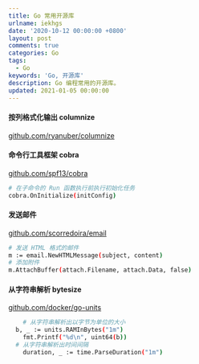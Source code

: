 ```yaml
---
title: Go 常用开源库
urlname: iekhgs
date: '2020-10-12 00:00:00 +0800'
layout: post
comments: true
categories: Go
tags:
  - Go
keywords: 'Go, 开源库'
description: Go 编程常用的开源库。
updated: 2021-01-05 00:00:00
---
```


#### 按列格式化输出 columnize

[github.com/ryanuber/columnize](http://github.com/ryanuber/columnize)

#### 命令行工具框架 cobra

[github.com/spf13/cobra](https://github.com/spf13/cobra)

```bash
# 在子命令的 Run 函数执行前执行初始化任务
cobra.OnInitialize(initConfig)
```

#### 发送邮件

[github.com/scorredoira/email](https://github.com/scorredoira/email)

```bash
# 发送 HTML 格式的邮件
m := email.NewHTMLMessage(subject, content)
# 添加附件
m.AttachBuffer(attach.Filename, attach.Data, false)
```

#### 从字符串解析 bytesize

[github.com/docker/go-units](https://github.com/docker/go-units)

```bash
	# 从字符串解析出以字节为单位的大小
  b, _ := units.RAMInBytes("1m")
	fmt.Printf("%d\n", uint64(b))
  # 从字符串解析出时间间隔
	duration, _ := time.ParseDuration("1m")
```

